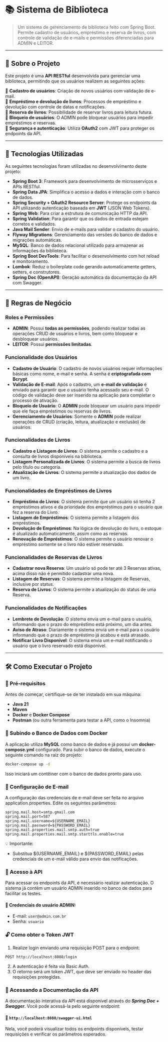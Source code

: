 # 📚 Sistema de Biblioteca

> Um sistema de gerenciamento de biblioteca feito com Spring Boot. Permite cadastro de usuários, empréstimo e reserva de livros, com controle de validação de e-mails e permissões diferenciadas para ADMIN e LEITOR.


---

## 📌 Sobre o Projeto

Este projeto é uma **API RESTful** desenvolvida para gerenciar uma biblioteca, permitindo que os usuários realizem as seguintes ações:

🔹 **Cadastro de usuários**: Criação de novos usuários com validação de e-mail.  
🔹 **Empréstimo e devolução de livros**: Processos de empréstimo e devolução com controle de datas e notificações.  
🔹 **Reserva de livros**: Possibilidade de reservar livros para leitura futura.  
🔹 **Bloqueio de usuários**: O ADMIN pode bloquear usuários para impedir empréstimos e reservas.  
🔹 **Segurança e autenticação**: Utiliza **OAuth2** com JWT para proteger os endpoints da API.

---

## 🚀 Tecnologias Utilizadas

As seguintes tecnologias foram utilizadas no desenvolvimento deste projeto:

- **Spring Boot 3**: Framework para desenvolvimento de microsserviços e APIs RESTful.
- **Spring Data JPA**: Simplifica o acesso a dados e interação com o banco de dados.
- **Spring Security + OAuth2 Resource Server**: Protege os endpoints da API utilizando autenticação baseada em **JWT** (JSON Web Tokens).
- **Spring Web**: Para criar a estrutura de comunicação HTTP da API.
- **Spring Validation**: Para garantir que os dados de entrada estejam corretos e validados.
- **Java Mail Sender**: Envio de e-mails para validar o cadastro do usuário.
- **Flyway Migrations**: Gerenciamento das versões do banco de dados e migrações automáticas.
- **MySQL**: Banco de dados relacional utilizado para armazenar as informações da biblioteca.
- **Spring Boot DevTools**: Para facilitar o desenvolvimento com hot reload e monitoramento.
- **Lombok**: Reduz o boilerplate code gerando automaticamente getters, setters, e construtores.
- **Spring Doc (OpenAPI)**: Geração automática da documentação da API com Swagger.

---

## 🔑 Regras de Negócio

### Roles e Permissões

- **ADMIN**: Possui **todas as permissões**, podendo realizar todas as operações CRUD de usuários e livros, bem como bloquear e desbloquear usuários.
- **LEITOR**: Possui **permissões limitadas**.

### Funcionalidade dos Usuários

- **Cadastro de Usuário**: O cadastro de novos usuários requer informações básicas como nome, e-mail e senha. A senha é **criptografada com Bcrypt**.
- **Validação de E-mail**: Após o cadastro, um **e-mail de validação** é enviado para garantir que o usuário tenha acessado seu e-mail. O código de validação deve ser inserido na aplicação para completar o processo de ativação.
- **Bloqueio de Usuário**: O **ADMIN** pode bloquear um usuário para impedir que ele faça empréstimos ou reservas de livros.
- **Gerenciamento de Usuários**: Somente o **ADMIN** pode realizar operações de CRUD (criação, leitura, atualização e exclusão) de usuários.

### Funcionalidades de Livros

- **Cadastro e Listagem de Livros**: O sistema permite o cadastro e a consulta de livros disponíveis na biblioteca.
- **Listagem Personalizada de Livros**: O sistema permite a busca de livros pelo título ou categoria.
- **Atualização de Livros**: O sistema permite a atualização dos dados de um livro.

### Funcionalidades de Empréstimos de Livros

- **Empréstimo de Livros**: O sistema permite que um usuário só tenha 2 empréstimos ativos e da prioridade dos empréstimos para o usuário que fez a reserva do Livro.
- **Listagem de Empréstimos**: O sistema permite a listagem dos empréstimos.
- **Devolução de Empréstimos**: Na lógica de devolução do livro, o estoque é atualizado automaticamente, assim como as reservas.
- **Renovação de Empréstimos**: O sistema permite o usuário renovar o empréstimo somente se o livro não estiver reservado.

### Funcionalidades de Reservas de Livros

- **Cadastrar nova Reserva**: Um usuário só pode ter até 3 Reservas ativas, acima disso não é permitido cadastrar uma nova.
- **Listagem de Reservas**: O sistema permite a listagem de Reservas, inclusive por status.
- **Reserva de Livros**: O sistema permite a atualização do status de uma Reserva.

### Funcionalidades de Notificações

- **Lembrete de Devolução**: O sistema envia um e-mail para o usuário, informando que o prazo do empréstimo está próximo, um dia antes.
- **Aviso de Atraso**: Diariamente o sistema envia um e-mail para o usuário informando que o prazo de empréstimo já acabou e está atrasado. 
- **Notificar Livro Disponível**: O sistema envia um e-mail notificando o usuário que o livro reservado está disponível.
---

## 🛠️ Como Executar o Projeto

### 📌 Pré-requisitos
Antes de começar, certifique-se de ter instalado em sua máquina:

- **Java 21**
- **Maven**
- **Docker** e **Docker Compose**
- **Postman** (ou outra ferramenta para testar a API, como o Insomnia)

### 🐳 Subindo o Banco de Dados com Docker
A aplicação utiliza **MySQL** como banco de dados e já possui um **docker-compose.yml** configurado. Para subir o banco de dados, execute o seguinte comando na raiz do projeto:

```bash
docker-compose up -d
```
Isso iniciará um contêiner com o banco de dados pronto para uso.

### 📂 Configuração de E-mail
A configuração das credenciais de e-mail deve ser feita no arquivo application.properties. Edite os seguintes parâmetros:
```properties
spring.mail.host=smtp.gmail.com
spring.mail.port=587
spring.mail.username=${USERNAME_EMAIL}
spring.mail.password=${PASSWORD_EMAIL}
spring.mail.properties.mail.smtp.auth=true
spring.mail.properties.mail.smtp.starttls.enable=true
```
💡 Importante:

- Substitua ${USERNAME_EMAIL} e ${PASSWORD_EMAIL} pelas credenciais de um e-mail válido para envio das notificações.

### 🔐 Acesso à API
Para acessar os endpoints da API, é necessário realizar autenticação. O sistema já contém um usuário ADMIN inserido no banco de dados para facilitar os testes.

#### 🔑 Credenciais do usuário ADMIN:
- E-mail: ```user@admin.com.br```
- Senha: ```usuario```

### 🔓 Como obter o Token JWT
1. Realize login enviando uma requisição POST para o endpoint:
```
POST http://localhost:8080/login
```
2. A autenticação é feita via Basic Auth.
3. O retorno será um token JWT, que deve ser enviado no header das requisições protegidas.

### 📖 Acessando a Documentação da API
A documentação interativa da API está disponível através do ***Spring Doc + Swagger***. Você pode acessá-la pelo seguinte endpoint:

#### 🔗 ```http://localhost:8080/swagger-ui.html```

Nela, você poderá visualizar todos os endpoints disponíveis, testar requisições e verificar os parâmetros esperados.